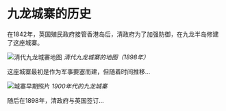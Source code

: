 # 九龙城寨的历史

在1842年，英国殖民政府接管香港岛后，清政府为了加强防御，在九龙半岛修建了这座城寨。

![清代九龙城寨地图](image0/history/map1.jpg)
*清代九龙城寨的地图（1898年）*

这座城寨最初是作为军事要塞而建，但随着时间推移...

![城寨早期照片](image0/history/photo1.jpg)
*1900年代的九龙城寨*

随后在1898年，清政府与英国签订... 